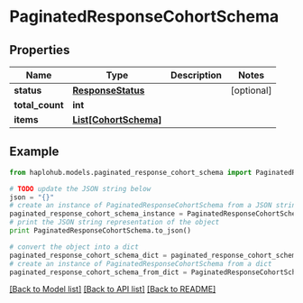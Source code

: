 # PaginatedResponseCohortSchema


## Properties
Name | Type | Description | Notes
------------ | ------------- | ------------- | -------------
**status** | [**ResponseStatus**](ResponseStatus.md) |  | [optional] 
**total_count** | **int** |  | 
**items** | [**List[CohortSchema]**](CohortSchema.md) |  | 

## Example

```python
from haplohub.models.paginated_response_cohort_schema import PaginatedResponseCohortSchema

# TODO update the JSON string below
json = "{}"
# create an instance of PaginatedResponseCohortSchema from a JSON string
paginated_response_cohort_schema_instance = PaginatedResponseCohortSchema.from_json(json)
# print the JSON string representation of the object
print PaginatedResponseCohortSchema.to_json()

# convert the object into a dict
paginated_response_cohort_schema_dict = paginated_response_cohort_schema_instance.to_dict()
# create an instance of PaginatedResponseCohortSchema from a dict
paginated_response_cohort_schema_from_dict = PaginatedResponseCohortSchema.from_dict(paginated_response_cohort_schema_dict)
```
[[Back to Model list]](../README.md#documentation-for-models) [[Back to API list]](../README.md#documentation-for-api-endpoints) [[Back to README]](../README.md)


